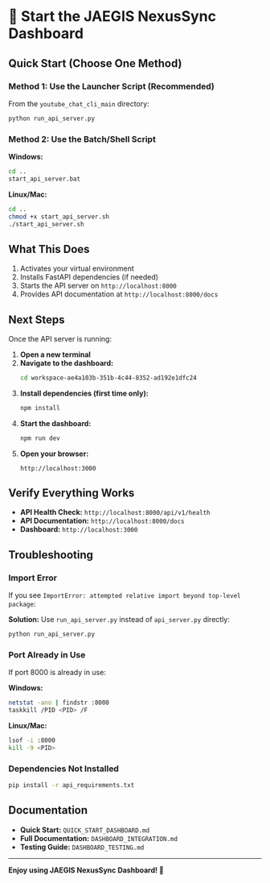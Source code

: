 # 🚀 Start the JAEGIS NexusSync Dashboard

## Quick Start (Choose One Method)

### Method 1: Use the Launcher Script (Recommended)

From the `youtube_chat_cli_main` directory:

```bash
python run_api_server.py
```

### Method 2: Use the Batch/Shell Script

**Windows:**
```bash
cd ..
start_api_server.bat
```

**Linux/Mac:**
```bash
cd ..
chmod +x start_api_server.sh
./start_api_server.sh
```

## What This Does

1. Activates your virtual environment
2. Installs FastAPI dependencies (if needed)
3. Starts the API server on `http://localhost:8000`
4. Provides API documentation at `http://localhost:8000/docs`

## Next Steps

Once the API server is running:

1. **Open a new terminal**
2. **Navigate to the dashboard:**
   ```bash
   cd workspace-ae4a103b-351b-4c44-8352-ad192e1dfc24
   ```
3. **Install dependencies (first time only):**
   ```bash
   npm install
   ```
4. **Start the dashboard:**
   ```bash
   npm run dev
   ```
5. **Open your browser:**
   ```
   http://localhost:3000
   ```

## Verify Everything Works

- **API Health Check:** `http://localhost:8000/api/v1/health`
- **API Documentation:** `http://localhost:8000/docs`
- **Dashboard:** `http://localhost:3000`

## Troubleshooting

### Import Error

If you see `ImportError: attempted relative import beyond top-level package`:

**Solution:** Use `run_api_server.py` instead of `api_server.py` directly:
```bash
python run_api_server.py
```

### Port Already in Use

If port 8000 is already in use:

**Windows:**
```bash
netstat -ano | findstr :8000
taskkill /PID <PID> /F
```

**Linux/Mac:**
```bash
lsof -i :8000
kill -9 <PID>
```

### Dependencies Not Installed

```bash
pip install -r api_requirements.txt
```

## Documentation

- **Quick Start:** `QUICK_START_DASHBOARD.md`
- **Full Documentation:** `DASHBOARD_INTEGRATION.md`
- **Testing Guide:** `DASHBOARD_TESTING.md`

---

**Enjoy using JAEGIS NexusSync Dashboard! 🎉**

